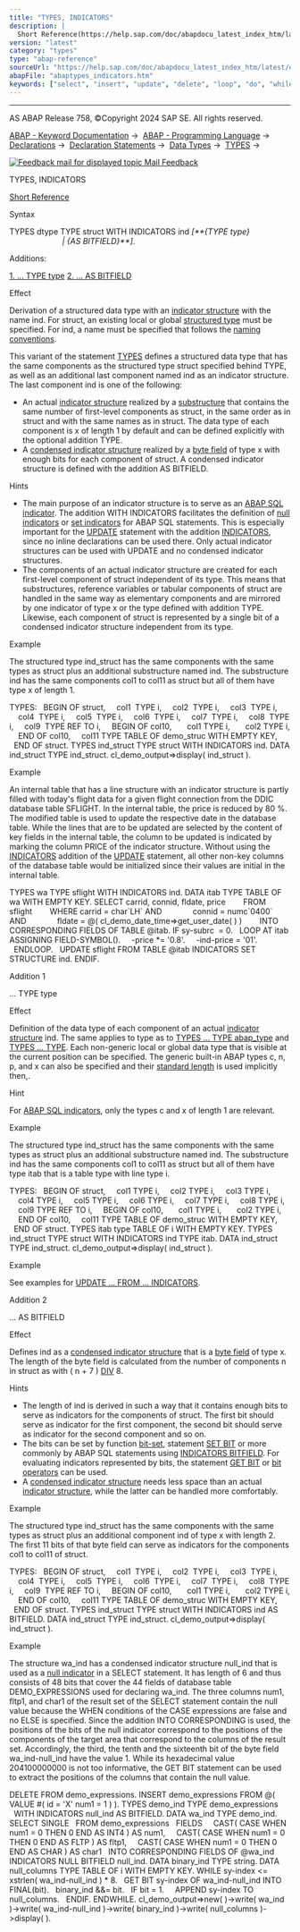 ```yaml
---
title: "TYPES, INDICATORS"
description: |
  Short Reference(https://help.sap.com/doc/abapdocu_latest_index_htm/latest/en-US/abaptypes_shortref.htm) Syntax TYPES dtype TYPE struct WITH INDICATORS ind TYPE type  AS BITFIELD. Additions: 1. ... TYPE type(#!ABAP_ADDITION_1@1@) 2. ... AS BITFIELD(#!ABAP_ADDITION_2@2@)
version: "latest"
category: "types"
type: "abap-reference"
sourceUrl: "https://help.sap.com/doc/abapdocu_latest_index_htm/latest/en-US/abaptypes_indicators.htm"
abapFile: "abaptypes_indicators.htm"
keywords: ["select", "insert", "update", "delete", "loop", "do", "while", "if", "case", "try", "data", "types", "internal-table", "abaptypes", "indicators"]
---
```


* * *

AS ABAP Release 758, ©Copyright 2024 SAP SE. All rights reserved.

[ABAP - Keyword Documentation](https://help.sap.com/doc/abapdocu_latest_index_htm/latest/en-US/abenabap.htm) →  [ABAP - Programming Language](https://help.sap.com/doc/abapdocu_latest_index_htm/latest/en-US/abenabap_reference.htm) →  [Declarations](https://help.sap.com/doc/abapdocu_latest_index_htm/latest/en-US/abendeclarations.htm) →  [Declaration Statements](https://help.sap.com/doc/abapdocu_latest_index_htm/latest/en-US/abenabap_declarations.htm) →  [Data Types](https://help.sap.com/doc/abapdocu_latest_index_htm/latest/en-US/abentypes_statements.htm) →  [TYPES](https://help.sap.com/doc/abapdocu_latest_index_htm/latest/en-US/abaptypes.htm) → 

 [![](Mail.gif?object=Mail.gif "Feedback mail for displayed topic") Mail Feedback](mailto:f1_help@sap.com?subject=Feedback%20on%20ABAP%20Documentation&body=Document:%20TYPES%2C%20INDICATORS%2C%20ABAPTYPES_INDICATORS%2C%20758%0D%0A%0D%0AError:%0D%0A%0D%0A%0D%0A%0D%0ASuggestion%20for%20improvement:)

TYPES, INDICATORS

[Short Reference](https://help.sap.com/doc/abapdocu_latest_index_htm/latest/en-US/abaptypes_shortref.htm)

Syntax

TYPES dtype TYPE struct WITH INDICATORS ind *\[**{*TYPE type*}*
                                          *|* *{*AS BITFIELD*}**\]*.

Additions:

[1\. ... TYPE type](#!ABAP_ADDITION_1@1@)
[2\. ... AS BITFIELD](#!ABAP_ADDITION_2@2@)

Effect

Derivation of a structured data type with an [indicator structure](https://help.sap.com/doc/abapdocu_latest_index_htm/latest/en-US/abenindicator_structure_glosry.htm "Glossary Entry") with the name ind. For struct, an existing local or global [structured type](https://help.sap.com/doc/abapdocu_latest_index_htm/latest/en-US/abenstructured_type_glosry.htm "Glossary Entry") must be specified. For ind, a name must be specified that follows the [naming conventions](https://help.sap.com/doc/abapdocu_latest_index_htm/latest/en-US/abennaming_conventions.htm).

This variant of the statement [TYPES](https://help.sap.com/doc/abapdocu_latest_index_htm/latest/en-US/abaptypes.htm) defines a structured data type that has the same components as the structured type struct specified behind TYPE, as well as an additional last component named ind as an indicator structure. The last component ind is one of the following:

-   An actual [indicator structure](https://help.sap.com/doc/abapdocu_latest_index_htm/latest/en-US/abenindicator_structure_glosry.htm "Glossary Entry") realized by a [substructure](https://help.sap.com/doc/abapdocu_latest_index_htm/latest/en-US/abensubstructure_glosry.htm "Glossary Entry") that contains the same number of first-level components as struct, in the same order as in struct and with the same names as in struct. The data type of each component is x of length 1 by default and can be defined explicitly with the optional addition TYPE.
-   A [condensed indicator structure](https://help.sap.com/doc/abapdocu_latest_index_htm/latest/en-US/abencondensed_ind_structure_glosry.htm "Glossary Entry") realized by a [byte field](https://help.sap.com/doc/abapdocu_latest_index_htm/latest/en-US/abenbyte_field_glosry.htm "Glossary Entry") of type x with enough bits for each component of struct. A condensed indicator structure is defined with the addition AS BITFIELD.

Hints

-   The main purpose of an indicator structure is to serve as an [ABAP SQL indicator](https://help.sap.com/doc/abapdocu_latest_index_htm/latest/en-US/abenabap_sql_indicator_glosry.htm "Glossary Entry"). The addition WITH INDICATORS facilitates the definition of [null indicators](https://help.sap.com/doc/abapdocu_latest_index_htm/latest/en-US/abennull_indicator_glosry.htm "Glossary Entry") or [set indicators](https://help.sap.com/doc/abapdocu_latest_index_htm/latest/en-US/abenset_indicator_glosry.htm "Glossary Entry") for ABAP SQL statements. This is especially important for the [UPDATE](https://help.sap.com/doc/abapdocu_latest_index_htm/latest/en-US/abapupdate.htm) statement with the addition [INDICATORS](https://help.sap.com/doc/abapdocu_latest_index_htm/latest/en-US/abapupdate_set_indicator.htm), since no inline declarations can be used there. Only actual indicator structures can be used with UPDATE and no condensed indicator structures.
-   The components of an actual indicator structure are created for each first-level component of struct independent of its type. This means that substructures, reference variables or tabular components of struct are handled in the same way as elementary components and are mirrored by one indicator of type x or the type defined with addition TYPE. Likewise, each component of struct is represented by a single bit of a condensed indicator structure independent from its type.

Example

The structured type ind\_struct has the same components with the same types as struct plus an additional substructure named ind. The substructure ind has the same components col1 to col11 as struct but all of them have type x of length 1.

TYPES:
  BEGIN OF struct,
    col1  TYPE i,
    col2  TYPE i,
    col3  TYPE i,
    col4  TYPE i,
    col5  TYPE i,
    col6  TYPE i,
    col7  TYPE i,
    col8  TYPE i,
    col9  TYPE REF TO i,
    BEGIN OF col10,
      col1 TYPE i,
      col2 TYPE i,
    END OF col10,
    col11 TYPE TABLE OF demo\_struc WITH EMPTY KEY,
  END OF struct.
TYPES ind\_struct TYPE struct WITH INDICATORS ind.
DATA ind\_struct TYPE ind\_struct.
cl\_demo\_output=>display( ind\_struct ).

Example

An internal table that has a line structure with an indicator structure is partly filled with today's flight data for a given flight connection from the DDIC database table SFLIGHT. In the internal table, the price is reduced by 80 %. The modified table is used to update the respective date in the database table. While the lines that are to be updated are selected by the content of key fields in the internal table, the column to be updated is indicated by marking the column PRICE of the indicator structure. Without using the [INDICATORS](https://help.sap.com/doc/abapdocu_latest_index_htm/latest/en-US/abapupdate_set_indicator.htm) addition of the [UPDATE](https://help.sap.com/doc/abapdocu_latest_index_htm/latest/en-US/abapupdate.htm) statement, all other non-key columns of the database table would be initialized since their values are initial in the internal table.

TYPES wa TYPE sflight WITH INDICATORS ind.
DATA itab TYPE TABLE OF wa WITH EMPTY KEY.
SELECT carrid, connid, fldate, price
       FROM sflight
       WHERE carrid = char\`LH\` AND
             connid = numc\`0400\` AND
             fldate = @( cl\_demo\_date\_time=>get\_user\_date( ) )
       INTO CORRESPONDING FIELDS OF TABLE @itab.
IF sy-subrc  = 0.
  LOOP AT itab ASSIGNING FIELD-SYMBOL(<wa>).
    <wa>-price \*= '0.8'.
    <wa>-ind-price = '01'.
  ENDLOOP.
  UPDATE sflight FROM TABLE @itab INDICATORS SET STRUCTURE ind.
ENDIF.

Addition 1   

... TYPE type

Effect

Definition of the data type of each component of an actual [indicator structure](https://help.sap.com/doc/abapdocu_latest_index_htm/latest/en-US/abenindicator_structure_glosry.htm "Glossary Entry") ind. The same applies to type as to [TYPES ... TYPE abap\_type](https://help.sap.com/doc/abapdocu_latest_index_htm/latest/en-US/abaptypes_simple.htm) and [TYPES ... TYPE](https://help.sap.com/doc/abapdocu_latest_index_htm/latest/en-US/abaptypes_referring.htm). Each non-generic local or global data type that is visible at the current position can be specified. The generic built-in ABAP types c, n, p, and x can also be specified and their [standard length](https://help.sap.com/doc/abapdocu_latest_index_htm/latest/en-US/abenbuilt_in_types_complete.htm) is used implicitly then,.

Hint

For [ABAP SQL indicators](https://help.sap.com/doc/abapdocu_latest_index_htm/latest/en-US/abenabap_sql_indicator_glosry.htm "Glossary Entry"), only the types c and x of length 1 are relevant.

Example

The structured type ind\_struct has the same components with the same types as struct plus an additional substructure named ind. The substructure ind has the same components col1 to col11 as struct but all of them have type itab that is a table type with line type i.

TYPES:
  BEGIN OF struct,
    col1 TYPE i,
    col2 TYPE i,
    col3 TYPE i,
    col4 TYPE i,
    col5 TYPE i,
    col6 TYPE i,
    col7 TYPE i,
    col8 TYPE i,
    col9 TYPE REF TO i,
    BEGIN OF col10,
      col1 TYPE i,
      col2 TYPE i,
    END OF col10,
    col11 TYPE TABLE OF demo\_struc WITH EMPTY KEY,
  END OF struct.
TYPES itab type TABLE OF i WITH EMPTY KEY.
TYPES ind\_struct TYPE struct WITH INDICATORS ind TYPE itab.
DATA ind\_struct TYPE ind\_struct.
cl\_demo\_output=>display( ind\_struct ).

Example

See examples for [UPDATE ... FROM ... INDICATORS](https://help.sap.com/doc/abapdocu_latest_index_htm/latest/en-US/abapupdate_set_indicator.htm).

Addition 2   

... AS BITFIELD

Effect

Defines ind as a [condensed indicator structure](https://help.sap.com/doc/abapdocu_latest_index_htm/latest/en-US/abencondensed_ind_structure_glosry.htm "Glossary Entry") that is a [byte field](https://help.sap.com/doc/abapdocu_latest_index_htm/latest/en-US/abenbyte_field_glosry.htm "Glossary Entry") of type x. The length of the byte field is calculated from the number of components n in struct as with ( n + 7 ) [DIV](https://help.sap.com/doc/abapdocu_latest_index_htm/latest/en-US/abenarith_operators.htm) 8.

Hints

-   The length of ind is derived in such a way that it contains enough bits to serve as indicators for the components of struct. The first bit should serve as indicator for the first component, the second bit should serve as indicator for the second component and so on.
-   The bits can be set by function [bit-set](https://help.sap.com/doc/abapdocu_latest_index_htm/latest/en-US/abenbit_functions.htm), statement [SET BIT](https://help.sap.com/doc/abapdocu_latest_index_htm/latest/en-US/abapset_bit.htm) or more commonly by ABAP SQL statements using [INDICATORS BITFIELD](abapselect_indicators.htm#!ABAP_ALTERNATIVE_2@2@). For evaluating indicators represented by bits, the statement [GET BIT](https://help.sap.com/doc/abapdocu_latest_index_htm/latest/en-US/abapget_bit.htm) or [bit operators](https://help.sap.com/doc/abapdocu_latest_index_htm/latest/en-US/abenbit_operators.htm) can be used.
-   A [condensed indicator structure](https://help.sap.com/doc/abapdocu_latest_index_htm/latest/en-US/abencondensed_ind_structure_glosry.htm "Glossary Entry") needs less space than an actual [indicator structure](https://help.sap.com/doc/abapdocu_latest_index_htm/latest/en-US/abenindicator_structure_glosry.htm "Glossary Entry"), while the latter can be handled more comfortably.

Example

The structured type ind\_struct has the same components with the same types as struct plus an additional component ind of type x with length 2. The first 11 bits of that byte field can serve as indicators for the components col1 to col11 of struct.

TYPES:
  BEGIN OF struct,
    col1  TYPE i,
    col2  TYPE i,
    col3  TYPE i,
    col4  TYPE i,
    col5  TYPE i,
    col6  TYPE i,
    col7  TYPE i,
    col8  TYPE i,
    col9  TYPE REF TO i,
    BEGIN OF col10,
      col1 TYPE i,
      col2 TYPE i,
    END OF col10,
    col11 TYPE TABLE OF demo\_struc WITH EMPTY KEY,
  END OF struct.
TYPES ind\_struct TYPE struct WITH INDICATORS ind AS BITFIELD.
DATA ind\_struct TYPE ind\_struct.
cl\_demo\_output=>display( ind\_struct ).

Example

The structure wa\_ind has a condensed indicator structure null\_ind that is used as a [null indicator](https://help.sap.com/doc/abapdocu_latest_index_htm/latest/en-US/abennull_indicator_glosry.htm "Glossary Entry") in a SELECT statement. It has length of 6 and thus consists of 48 bits that cover the 44 fields of database table DEMO\_EXPRESSIONS used for declaring wa\_ind. The three columns num1, fltp1, and char1 of the result set of the SELECT statement contain the null value because the WHEN conditions of the CASE expressions are false and no ELSE is specified. Since the addition INTO CORRESPONDING is used, the positions of the bits of the null indicator correspond to the positions of the components of the target area that correspond to the columns of the result set. Accordingly, the third, the tenth and the sixteenth bit of the byte field wa\_ind-null\_ind have the value 1. While its hexadecimal value 204100000000 is not too informative, the GET BIT statement can be used to extract the positions of the columns that contain the null value.

DELETE FROM demo\_expressions.
INSERT demo\_expressions FROM @( VALUE #( id = 'X' num1 = 1 ) ).
TYPES demo\_ind TYPE demo\_expressions
  WITH INDICATORS null\_ind AS BITFIELD.
DATA wa\_ind TYPE demo\_ind.
SELECT SINGLE
  FROM demo\_expressions
  FIELDS
    CAST( CASE WHEN num1 = 0 THEN 0 END AS INT4 ) AS num1,
    CAST( CASE WHEN num1 = 0 THEN 0 END AS FLTP ) AS fltp1,
    CAST( CASE WHEN num1 = 0 THEN 0 END AS CHAR ) AS char1
  INTO CORRESPONDING FIELDS OF @wa\_ind
       INDICATORS NULL BITFIELD null\_ind.
DATA binary\_ind TYPE string.
DATA null\_columns TYPE TABLE OF i WITH EMPTY KEY.
WHILE sy-index <= xstrlen( wa\_ind-null\_ind ) \* 8.
  GET BIT sy-index OF wa\_ind-null\_ind INTO FINAL(bit).
  binary\_ind &&= bit.
  IF bit = 1.
    APPEND sy-index TO null\_columns.
  ENDIF.
ENDWHILE.
cl\_demo\_output=>new(
)->write( wa\_ind
)->write( wa\_ind-null\_ind
)->write( binary\_ind
)->write( null\_columns
)->display( ).